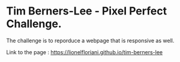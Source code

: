 # Tim Berners-Lee - Pixel Perfect Challenge.

The challenge is to reporduce a webpage that is responsive as well.

Link to the page : https://lionelfloriani.github.io/tim-berners-lee

